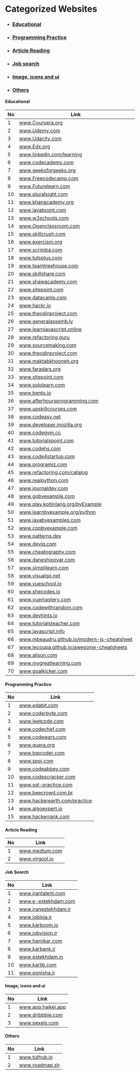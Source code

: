 # Categorized Websites

<ul>
  <li>  <h3> <a href="#EducationalWebsitesId">Educational</a></h3></li>
  <li>  <h3> <a href="#ProgrammingPracticeWebsitesId">Programming Practice</a></h3></li>
  <li>  <h3> <a href="#ArticleReadingWebsitesId">Article Reading</a></h3></li>
  <li>  <h3> <a href="#JobSearchWebsitesId">Job search</a></h3></li>
  <li>  <h3> <a href="#Ui">Image, icons and ui</a></h3></li>
  <li>  <h3> <a href="#Others">Others</a></h3></li>
</ul>


<h4 id="EducationalWebsitesId">Educational</h4>

| No          | Link                       |
|   --------  | -------------------------  |
|   1  |        www.Coursera.org              |
|   2  |        www.Udemy.com              |
|   3  |        www.Udacity.com              |
|   4  |        www.Edx.org              |
|   5  |        www.linkedin.com/learning              |
|   6  |        www.codecademy.com              |
|   7  |        www.geeksforgeeks.org              |
|   8  |        www.Freecodecamp.com              |
|   9  |        www.Futurelearn.com              |
|   10  |        www.pluralsight.com              |
|   11  |        www.khanacademy.org              |
|   12  |        www.javatpoint.com              |
|   13  |        www.w3schools.com              |
|   14  |        www.Openclassroom.com              |
|   15  |        www.skillcrush.com              |
|   16  |        www.exercism.org              |
|   17  |        www.scrimba.com              |
|   18  |        www.tutsplus.com              |
|   19  |        www.teamtreehouse.com              |
|   20  |        www.skillshare.com              |
|   21  |        www.shawacademy.com              |
|   22  |        www.sitepoint.com              |
|   23  |        www.datacamp.com              |
|   24  |        www.hackr.io              |
|   25  |        www.theodinproject.com              |
|   26  |        www.generalassemb.ly              |
|   27  |        www.learnjavascript.online              |
|   28  |        www.refactoring.guru              |
|   29  |        www.sourcemaking.com              |
|   30  |        www.theodinproject.com              |
|   31  |        www.maktabkhooneh.org              |
|   32  |        www.faradars.org              |
|   33  |        www.sitepoint.com              |
|   34  |        www.sololearn.com              |
|   35  |        www.bento.io              |
|   36  |        www.afterhoursprogramming.com              |
|   37  |        www.upskillcourses.com              |
|   38  |        www.codeasy.net              |
|   39  |        www.developer.mozilla.org              |
|   40  |        www.codegym.cc              |
|   41  |        www.tutorialspoint.com              |
|   42  |        www.codehs.com              |
|   43  |        www.code4startup.com              |
|   44  |        www.programiz.com              |
|   45  |        www.refactoring.com/catalog              |
|   46  |        www.realpython.com              |
|   47  |        www.journaldev.com              |
|   48  |        www.gobyexample.com              |
|   49  |        www.play.kotlinlang.org/byExample              |
|   50  |        www.learnbyexample.org/python              |
|   51  |        www.javabyexamples.com              |
|   52  |        www.cppbyexample.com              |
|   53  |        www.patterns.dev            |
|   54  |        www.deviq.com              |
|   55  |        www.cheatography.com              |
|   56  |        www.daneshjooyar.com              |
|   57  |        www.simplilearn.com              |
|   58  |        www.visualgo.net              |
|   59  |        www.vueschool.io              |
|   60  |        www.shecodes.io              |
|   61  |        www.vuemastery.com              |
|   62  |        www.codewithrandom.com              |
|   63  |        www.devhints.io              |
|   64  |        www.tutorialsteacher.com              |
|   65  |        www.javascript.info              |
|   66  |        www.mbeaudru.github.io/modern-js-cheatsheet              |
|   67  |        www.lecoupa.github.io/awesome-cheatsheets              |
|   68  |        www.alison.com              |
|   69  |        www.mygreatlearning.com              |
|   70  |        www.goalkicker.com              |


<h4 id="ProgrammingPracticeWebsitesId">Programming Practice</h4>

| No          | Link                       |
|   --------  | -------------------------  |
|   1  |        www.edabit.com              |
|   2  |        www.coderbyte.com              |
|   3  |        www.leetcode.com              |
|   4  |        www.codechef.com              |
|   5  |        www.codewars.com              |
|   6  |        www.quera.org              |
|   7  |        www.topcoder.com              |
|   8  |        www.spoj.com              |
|   9  |        www.codeabbey.com              |
|   10  |        www.codescracker.com              |
|   11  |        www.sql-practice.com              |
|   12  |        www.beecrowd.com.br              |
|   13  |        www.hackerearth.com/practice              |
|   14  |        www.algoexpert.io              |
|   15  |       www.hackerrank.com       |

<h4 id="ArticleReadingWebsitesId">Article Reading</h4>

| No          | Link                       |
|   --------  | -------------------------  |
|   1  |        www.medium.com              |
|   2  |        www.virgool.io              |


<h4 id="JobSearchWebsitesId">Job Search</h4>

| No          | Link                       |
|   --------  | -------------------------  |
|   1  |        www.irantalent.com              |
|   2  |        www.e-estekhdam.com              |
|   3  |        www.iranestekhdam.ir              |
|   4  |        www.jobinja.ir              |
|   5  |        www.karboom.io              |
|   6  |        www.jobvision.ir              |
|   7  |        www.hamikar.com              |
|   8  |        www.karbank.ir              |
|   9  |        www.estekhdam.in              |
|   10  |       www.karlib.com              |
|   11  |       www.ponisha.ir              |

<h4 id="Ui">Image, icons and ui</h4>

| No          | Link                       |
|   --------  | -------------------------  |
|   1  |        www.app.haikei.app         |
|   2  |        www.dribbble.com           |
|   3  |        www.pexels.com              |


<h4 id="Others">Others</h4>

| No          | Link                       |
|   --------  | -------------------------  |
|   1  |        www.tuthub.io              |
|   2  |        www.roadmap.sh              |
